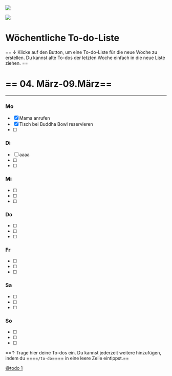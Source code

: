 ![](https://images.unsplash.com/photo-1501618669935-18b6ecb13d6d?ixlib=rb-4.0.3&q=85&fm=jpg&crop=entropy&cs=srgb)

![](https://www.notion.so/icons/list_lightgray.svg)

# Wöchentliche To-do-Liste

== ↓ Klicke auf den Button, um eine To-do-Liste für die neue Woche zu erstellen. Du kannst alte To-dos der letzten Woche einfach in die neue Liste ziehen. ==

# == 04. März-09.März==

------------------------------------------------------------------------

### Mo

-   [x] Mama anrufen
-   [x] Tisch bei Buddha Bowl reservieren
-   [ ]

### Di

-   [ ] aaaa
-   [ ]
-   [ ]

### Mi

-   [ ]
-   [ ]
-   [ ]

### Do

-   [ ]
-   [ ]
-   [ ]

### Fr

-   [ ]
-   [ ]
-   [ ]

### Sa

-   [ ]
-   [ ]
-   [ ]

### So

-   [ ]
-   [ ]
-   [ ]

==↑ Trage hier deine To-dos ein. Du kannst jederzeit weitere hinzufügen, indem du ====`/to-do`==== in eine leere Zeile eintippst.==

[😄todo 1](<./Wöchentliche To-do-Liste/todo 1.md>)